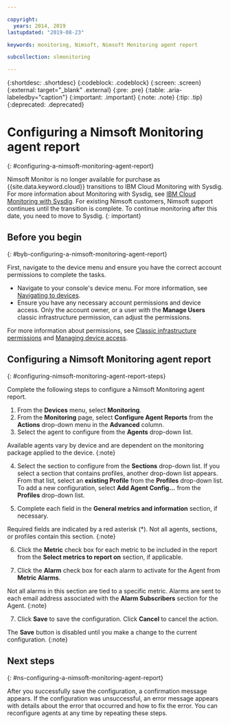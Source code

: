 ```yaml
---

copyright:
  years: 2014, 2019
lastupdated: "2019-08-23"

keywords: monitoring, Nimsoft, Nimsoft Monitoring agent report

subcollection: slmonitoring

---
```


{:shortdesc: .shortdesc}
{:codeblock: .codeblock}
{:screen: .screen}
{:external: target="_blank" .external}
{:pre: .pre}
{:table: .aria-labeledby="caption"}
{:important: .important}
{:note: .note}
{:tip: .tip}
{:deprecated: .deprecated}

# Configuring a Nimsoft Monitoring agent report
{: #configuring-a-nimsoft-monitoring-agent-report}

Nimsoft Monitor is no longer available for purchase as {{site.data.keyword.cloud}} transitions to IBM Cloud Monitoring with Sysdig. For more information about Monitoring with Sysdig, see [IBM Cloud Monitoring with Sysdig](/docs/services/Monitoring-with-Sysdig?topic=Sysdig-about). For existing Nimsoft customers, Nimsoft support continues until the transition is complete. To continue monitoring after this date, you need to move to Sysdig. 
{: important}

## Before you begin
{: #byb-configuring-a-nimsoft-monitoring-agent-report}

First, navigate to the device menu and ensure you have the correct account permissions to complete the tasks.

* Navigate to your console's device menu. For more information, see [Navigating to devices](/docs/SLmonitoring?topic=virtual-servers-navigating-devices).
* Ensure you have any necessary account permissions and device access. Only the account owner, or a user with the **Manage Users** classic infrastructure permission, can adjust the permissions.

For more information about permissions, see [Classic infrastructure permissions](/docs/iam?topic=iam-infrapermission#infrapermission) and [Managing device access](/docs/vsi?topic=virtual-servers-managing-device-access).

## Configuring a Nimsoft Monitoring agent report
{: #configuring-nimsoft-monitoring-agent-report-steps}

Complete the following steps to configure a Nimsoft Monitoring agent report.

1. From the **Devices** menu, select **Monitoring**.
2. From the **Monitoring** page, select **Configure Agent Reports** from the **Actions** drop-down menu in the **Advanced** column.
3. Select the agent to configure from the **Agents** drop-down list.
  
  Available agents vary by device and are dependent on the monitoring package applied to the device.
  {:note}

4. Select the section to configure from the **Sections** drop-down list. If you select a section that contains profiles, another drop-down list appears. From that list, select an **existing Profile** from the **Profiles** drop-down list. To add a new configuration, select **Add Agent Config...** from the **Profiles** drop-down list.

5. Complete each field in the **General metrics and information** section, if necessary.
  
  Required fields are indicated by a red asterisk (*). Not all agents, sections, or profiles contain this section.
  {:note}

6. Click the **Metric** check box for each metric to be included in the report from the **Select metrics to report on** section, if applicable.

7. Click the **Alarm** check box for each alarm to activate for the Agent from **Metric Alarms**.

  Not all alarms in this section are tied to a specific metric. Alarms are sent to each email address associated with the **Alarm Subscribers** section for the Agent.
  {:note}

7. Click **Save** to save the configuration. Click **Cancel** to cancel the action.
  
  The **Save** button is disabled until you make a change to the current configuration.
  {:note}

## Next steps
{: #ns-configuring-a-nimsoft-monitoring-agent-report}

After you successfully save the configuration, a confirmation message appears. If the configuration was unsuccessful, an error message appears with details about the error that occurred and how to fix the error. You can reconfigure agents at any time by repeating these steps.
